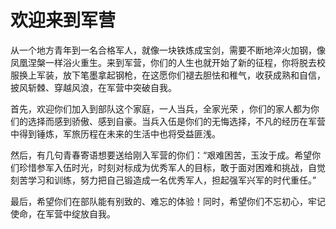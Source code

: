 # 欢迎来到军营

从一个地方青年到一名合格军人，就像一块铁炼成宝剑，需要不断地淬火加钢，像凤凰涅槃一样浴火重生。来到军营，你们的人生也就开始了新的征程，你将脱去校服换上军装，放下笔墨拿起钢枪，在这愿你们褪去胆怯和稚气，收获成熟和自信，披风斩棘、穿越风浪，在军营中突破自我。  

首先，欢迎你们加入到部队这个家庭，一人当兵，全家光荣 ，你们的家人都为你们的选择而感到骄傲、感到自豪。当兵入伍是你们的无悔选择，不凡的经历在军营中得到锤炼，军旅历程在未来的生活中也将受益匪浅。  

然后，有几句青春寄语想要送给刚入军营的你们：“艰难困苦，玉汝于成。希望你们珍惜参军入伍时光，时刻对标成为优秀军人的目标，敢于面对困难和挑战，自觉刻苦学习和训练，努力把自己锻造成一名优秀军人，担起强军兴军的时代重任。”  

最后，希望你们在部队能有别致的、难忘的体验！同时，希望你们不忘初心，牢记使命，在军营中绽放自我。
